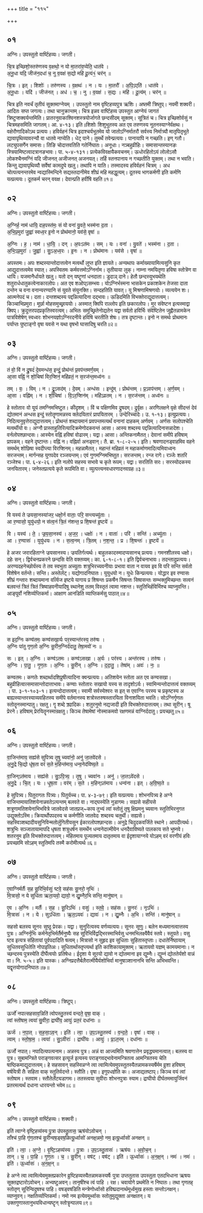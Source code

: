 +++
title = "११५"

+++


## ०१
अग्निः। उपस्तुतो वार्ष्टिहव्यः। जगती।

चि॒त्र इच्छिशो॒स्तरु॑णस्य व॒क्षथो॒ न यो मा॒तरा॑व॒प्येति॒ धात॑वे ।  
अ॒नू॒धा यदि॒ जीज॑न॒दधा॑ च॒ नु व॒वक्ष॑ स॒द्यो महि॑ दू॒त्यं१॒॑ चर॑न् ॥

चि॒त्रः । इत् । शिशोः॑ । तरु॑णस्य । व॒क्षथः॑ । न । यः । मा॒तरौ॑ । अ॒पि॒ऽएति॑ । धात॑वे ।  
अ॒नू॒धाः । यदि॑ । जीज॑नत् । अध॑ । च॒ । नु । व॒वक्ष॑ । स॒द्यः । महि॑ । दू॒त्य॑म् । चर॑न् ॥

चित्र इति नवर्चं तृतीयं सूक्तमाग्नेयम् । उपस्तुतो नाम वृष्टिहव्यपुत्र ऋशिः। अष्तमी त्रिष्तुप्। नवमी शक्वरी। आदितः सप्त जगत्यः। तथा चानुक्रान्तम्। चित्र इन्नव वार्ष्टिहव्य उपस्तुत आग्नेयं जागतं त्रिष्टुप्शक्वर्यन्तमिति। प्रातरनुवाकाश्विनशस्त्रयोर्जागते छन्दसीदम् सूक्तम्। सूत्रितं च। चित्र इच्छिशोर्वसुं न चित्रमहसमिति जागतम्। आ. ४-१३। इति॥शिशोः शिशुभूतस्य अत एव तरुणस्य नूतनस्याग्नेर्वक्षथः। वक्षेरौणादिकोऽथ प्रत्ययः। हविर्वहनं चित्र इदाश्चर्यभूतमेव यो जातोऽग्निर्मातरौ सर्वस्य निर्मात्र्यौ मातृपितृभूते द्यावापृथिव्यावरन्यौ वा धातवे नाप्येति। धेट् पाने। तुमर्थे तवेन्प्रत्ययः। पानायापि न गच्छति। इण् गतौ। लट्युपसर्गेन समासः। तिङि चोदात्तवतिति गतेर्निघातः। अनूधाः। नञ्बहुव्रीहिः। समासान्तस्यानङः स्त्रियामिष्टत्वादत्रानङभावः। पा. ५-४-१३१। प्रत्येकविवक्षयैकवचनम्। ऊधोरहितोऽयं लोलोऽसौ लोकश्चैनमग्निं यदि जीजनत् अजीजनत् अजनयत्। तर्हि स्तनपानाय न गच्छतीति युक्तम्। तथा न भवति। किन्तु द्यावापृथिव्यौ सर्वेषां कामदुघे खलु। तथापि न याति। तस्मादस्य हविर्वहनं चित्रम् । अध चोत्पत्यनन्तरमेव न्वद्यास्मिन्दिने सद्यस्तदानीमेव शीघ्रं महि महद्धूत्यम्। दूतस्य भागकर्मणी इति कर्मणि यत्प्रत्ययः। दूतकर्म चरन् ववक्ष। देवान्प्रति हवींषि वहति॥१॥

## ०२
अग्निः। उपस्तुतो वार्ष्टिहव्यः। जगती।

अ॒ग्निर्ह॒ नाम॑ धायि॒ दन्न॒पस्त॑मः॒ सं यो वना॑ यु॒वते॒ भस्म॑ना द॒ता ।  
अ॒भि॒प्र॒मुरा॑ जु॒ह्वा॑ स्वध्व॒र इ॒नो न प्रोथ॑मानो॒ यव॑से॒ वृषा॑ ॥

अ॒ग्निः । ह॒ । नाम॑ । धा॒यि॒ । दन् । अ॒पःऽत॑मः । सम् । यः । वना॑ । यु॒वते॑ । भस्म॑ना । द॒ता ।  
अ॒भि॒ऽप्र॒मुरा॑ । जु॒ह्वा॑ । सु॒ऽअ॒ध्व॒रः । इ॒नः । न । प्रोथ॑मानः । यव॑से । वृषा॑ ॥

अपस्तमः। अपः शब्दस्यान्तोदात्तत्वेन मत्वर्थो लुप्त इति ज्ञायते। अन्यथापः कर्माख्यायामित्यसुनि कृत आद्युदात्तत्वमेव स्यात्। अपस्वितमः कर्मवत्तमोऽग्निर्नाम। तृतीयाया लुक्। नाम्ना नमयितृणा हविषा स्तोत्रॆण वा धायि। यजमानैर्धायते खलु। यतो दन् यष्टॄणां धनदाता। डुदाञ् दाने। हेतौ छन्दस्युभयथेति शतुरार्धधातुकत्वेनाकारलोपः। अत एव शओप्ऽसम्भवः। योऽग्निर्भस्मना भासकेन प्रकाशकेन तेजसा दाता दन्तेन च वना वनान्यरण्यानि सं युवते संयुनक्ति। सन्दहतिति यावत्। यु मिश्रणामिश्रणयोः। व्यत्ययेन शः। आत्मनेपदं च। दता। दन्तशब्दस्य पद्दन्नित्यादिना दद्भावः। ऊडिदमिति विभक्तेराद्युदात्तत्वम्। किञ्चाभिप्रमुरा। मूर्छा मोहसमुच्छ्राययोः। अस्मात् क्विपि राल्लोप इति छकारलोपः। मुर संवेष्टन इत्यस्माद्वा क्विप्। क्रुदुत्तरपदप्रकृतिस्वरत्वम्। अभितः समुच्छ्रितेनोद्यतेन यद्वा सर्वतो हविर्भिः संवेष्टितेन जुह्वैतन्नामकेन पात्रविशेषेण् स्वध्वरः शोभनयज्ञोऽग्निरदनीये हविषि चरतीति शेषः। तत्र दृष्टान्तः। इनो न समर्थः प्रोथमानः पर्याप्तः पुष्टाङ्गो वृषा यवसे न यथा वृषभो घासादिषु चरति॥२॥

## ०३
अग्निः। उपस्तुतो वार्ष्टिहव्यः। जगती।

तं वो॒ विं न द्रु॒षदं॑ दे॒वमन्ध॑स॒ इन्दुं॒ प्रोथ॑न्तं प्र॒वप॑न्तमर्ण॒वम् ।  
आ॒सा वह्निं॒ न शो॒चिषा॑ विर॒प्शिनं॒ महि॑व्रतं॒ न स॒रज॑न्त॒मध्व॑नः ॥

तम् । वः॒ । विम् । न । द्रु॒ऽसद॑म् । दे॒वम् । अन्ध॑सः । इन्दु॑म् । प्रोथ॑न्तम् । प्र॒ऽवप॑न्तम् । अ॒र्ण॒वम् ।  
आ॒सा । वह्नि॑म् । न । शो॒चिषा॑ । वि॒ऽर॒प्शिन॑म् । महि॑ऽव्रतम् । न । स॒रज॑न्तम् । अध्व॑नः ॥

हे स्तोतारः वो यूयं तमग्निमभिष्टुत। कीदृशम् । विं च पक्षिणमिव द्रुषदम्। द्रुर्वृक्षः। अरणिलक्षने वृक्षे सीदन्तं देवं द्योतमानं अन्धस इन्दुं स्तोतॄणामन्नस्य क्लेदयितारं प्रापयितारम् । उन्देरिच्चादेः। उ. १-१३। इत्युप्रत्ययः। निदित्यनुवृत्तेराद्युदात्तत्वम्। प्रोथन्तं शब्दायमानं प्रवपन्तमत्यर्थं वनानां दाहकम् अर्णवम् । अर्णसः सलोपश्चेति मत्वर्थीयो वः। अग्नौ प्रास्ताहुतिरित्यादिक्रमेणोदकवन्तं आसा। आस्य शब्दस्य पद्दन्नित्यादिनासन्नादेशः। वर्नलोपश्छान्दसः। आस्येन वह्निं हविषां वोढारम्। यद्वा। आसा। अन्तिकनामैतत्। देवानां समीपे हविषाम् प्रापकम्। वहने दृष्टान्तः। वह्निं न। वह्निर्वा अनड्वान्। तै. ब्रा. १-८-२-५। इति। श्रवणादनड्वाहमिव वहने समर्थम् शोछिषा स्वदीप्त्या विरप्शिनम्। महन्नामैतत्। महान्तं महिव्रतं न महाकर्माणमादित्यमिवाध्वनः सरजन्तम्। मार्गन्सह युगपदेव रञ्जयन्तम्। एवं गुणमग्निमभिष्तुत। सरजन्तम्। रन्ज रागे। रञ्जेः शतरि रञ्जेश्च। पा. ६-४-२६। इति नलोपे सहस्य सभावे च कृते रूपम्। यद्वा। सरतिति सरः। सरस्योदकस्य जनयितारम्। जनेस्तप्रत्यये कृते रूपमिति वा। व्युत्पत्त्यनवधारणादनवग्रहः॥३॥

## ०४
अग्निः। उपस्तुतो वार्ष्टिहव्यः। जगती।

वि यस्य॑ ते ज्रयसा॒नस्या॑जर॒ धक्षो॒र्न वाताः॒ परि॒ सन्त्यच्यु॑ताः ।  
आ र॒ण्वासो॒ युयु॑धयो॒ न स॑त्व॒नं त्रि॒तं न॑शन्त॒ प्र शि॒षन्त॑ इ॒ष्टये॑ ॥

वि । यस्य॑ । ते॒ । ज्र॒य॒सा॒नस्य॑ । अ॒ज॒र॒ । धक्षोः॑ । न । वाताः॑ । परि॑ । सन्ति॑ । अच्यु॑ताः ।  
आ । र॒ण्वासः॑ । युयु॑धयः । न । स॒त्व॒नम् । त्रि॒तम् । न॒श॒न्त॒ । प्र । शि॒षन्तः॑ । इ॒ष्टये॑ ॥

हे अजर जरारहिताग्ने ज्रयसानस्य। ज्रयतिर्गत्यर्थः। बाहुलकादस्मादप्यसानच् प्रत्ययः। गमनशीलस्य धक्षो। दहेः सन्। द्विर्वचनप्रकरने छन्दसि वेति वक्तव्यम्। का. ६-१-८-१। इति द्विर्वचनाभावः। तदन्तादुप्रत्ययः। अरण्यदहनेच्छोर्यस्य ते तव स्वभुता अच्युताः शत्रुभिरच्यवनीयाः प्रभावा वाता न वायव इव वि परि सन्ति सर्वतो विशेषेन वर्तन्ते। सन्ति। अस्तेर्लट्। यद्योगादनिघातः। युयुधयो न। युधेः किन्प्रत्ययः। योद्धार इव रण्वासः शीघ्रं गन्तारः शब्दायमाना वर्त्विज इष्टये यागाय प्र शिषन्तः प्रकर्षेन सिषन्तः सिषासन्तः सम्भक्तुमिच्छन्तः सत्वनं बलवन्तं त्रितं त्रितं त्रिष्वाहवनीयादिषु स्थानेशु ततम् विस्तृतं त्वामा नशन्त। स्तुतिभिर्हविर्भिश्च व्याप्नुवन्ति। आङ्पूर्वो नशिर्व्यप्तिकर्मा। आक्षाण आनडिति व्याप्तिकर्मसु पाठात्॥४॥

## ०५
अग्निः। उपस्तुतो वार्ष्टिहव्यः। जगती।

स इद॒ग्निः कण्व॑तमः॒ कण्व॑सखा॒र्यः पर॒स्यान्त॑रस्य॒ तरु॑षः ।  
अ॒ग्निः पा॑तु गृण॒तो अ॒ग्निः सू॒रीन॒ग्निर्द॑दातु॒ तेषा॒मवो॑ नः ॥

सः । इत् । अ॒ग्निः । कण्व॑ऽतमः । कण्व॑ऽसखा । अ॒र्यः । पर॑स्य । अन्त॑रस्य । तरु॑षः ।  
अ॒ग्निः । पा॒तु॒ । गृ॒ण॒तः । अ॒ग्निः । सू॒रीन् । अ॒ग्निः । द॒दा॒तु॒ । तेषा॑म् । अवः॑ । नः॒ ॥

कण्वतमः। कणतेः शब्दार्थादशिप्रुषीत्यादिना क्वन्प्रत्ययः। अतिशयेन स्तोता अत एव कण्वसखा। बहुव्रीहित्वात्समासान्तोदात्ताभावः। कण्वाः स्तोतारः सखायो यस्य स तादृशोऽर्यः। स्वामिन्यन्तोदात्तत्वं वक्तव्यम् । पा. ३-१-१०३-१। इत्यन्दोदात्तत्वम्। स्वामी सर्वस्येश्वरः स इत् स एवाग्निः परस्य च प्रकृष्टस्य अ बाह्यस्यान्तरस्याव्यवहितस्य समीपे वर्तमानस्य शत्रोस्तरुषस्तारयिता विनाशयिता भवति। सोऽग्निर्गृणतः स्तोतॄनस्मान्पातु। रक्षतु। गॄ शब्दे क्र्यादिकः। शतुरनुमो नद्यजादी इति विभक्तेरुदात्तत्वम्। तथा सूरीन्। षू प्रेरने। हविषाम् प्रेरयितॄनस्मान्रक्षतु। किञ्च तेषामेषां नोस्माकमवो रक्षणमन्नं वाग्निर्ददातु। प्रयच्छतु॥५॥

## ०६
अग्निः। उपस्तुतो वार्ष्टिहव्यः। जगती।

वा॒जिन्त॑माय॒ सह्य॑से सुपित्र्य तृ॒षु च्यवा॑नो॒ अनु॑ जा॒तवे॑दसे ।  
अ॒नु॒द्रे चि॒द्यो धृ॑ष॒ता वरं॑ स॒ते म॒हिन्त॑माय॒ धन्व॒नेद॑विष्य॒ते ॥

वा॒जिन्ऽत॑माय । सह्य॑से । सु॒ऽपि॒त्र्य॒ । तृ॒षु । च्यवा॑नः । अनु॑ । जा॒तऽवे॑दसे ।  
अ॒नु॒द्रे । चि॒त् । यः । धृ॒ष॒ता । वर॑म् । स॒ते । म॒हिन्ऽत॑माय । धन्व॑ना । इत् । अ॒वि॒ष्य॒ते ॥

हे सुपित्र्य। पितुरागतः पित्र्यः। पितुर्यच्च। पा. ४-३-७९। इति यत्प्रत्ययः। शोभनपित्र्य हे अग्ने वाजिन्तमायातिशयेनान्नवतेऽत्यन्तम् बलवते वा। नाद्घस्येति नुडागमः। सह्यसे सहीयसे शत्रूणामतिशयेनाभिभवित्रे जातवेदसे जातप्रज्~काय तुभ्यं त्वां स्तोतुं तृषु क्षिप्रमनु च्यवानः स्तुतिभिरनुगत उद्युक्तोऽस्मि। क्रियार्थोपपदस्य च कर्मणीति जातवेदः शब्दस्य चतुर्थी। सह्यसे। सहस्विञ्शब्दादीयसुनिविन्मतोर्लुगितीयसुन ईकारलोपश्छान्दसः। अनुद्रे चिदुदकवर्जिते स्थाने। आपदीत्यर्थः। शत्रुभिः सञ्जातायामापदि धृषता शत्रुधर्षन समर्थेन धन्वनेदात्मीयेन धनदैवाविष्यते पालकाय सते भूष्नवे। शतरनुम इति विभक्तेरुदात्तत्वम्। मंहितमाय पूज्यतमाय दातृतमाय वा ईदृशायाग्नये योऽहम् वरं वरणीयं हविः प्रयच्छामि सोऽहम् स्तुतिमपि तस्मै करोमीत्यर्थः॥६॥

## ०७
अग्निः। उपस्तुतो वार्ष्टिहव्यः। जगती।

ए॒वाग्निर्मर्तैः॑ स॒ह सू॒रिभि॒र्वसुः॑ ष्टवे॒ सह॑सः सू॒नरो॒ नृभिः॑ ।  
मि॒त्रासो॒ न ये सुधि॑ता ऋता॒यवो॒ द्यावो॒ न द्यु॒म्नैर॒भि सन्ति॒ मानु॑षान् ॥

ए॒व । अ॒ग्निः । मर्तैः॑ । स॒ह । सू॒रिऽभिः॑ । वसुः॑ । स्त॒वे॒ । सह॑सः । सू॒नरः॑ । नृऽभिः॑ ।  
मि॒त्रासः॑ । न । ये । सुऽधि॑ताः । ऋ॒त॒ऽयवः॑ । द्यावः॑ । न । द्यु॒म्नैः । अ॒भि । सन्ति॑ । मानु॑षान् ॥

सहसो बलस्य सूनरः सुष्ठु प्रेरकः। यद्वा। सुनुरित्यस्य वर्णव्यत्ययः। सूनरः सूणुः। बलेन मध्यमानत्वात्तस्य पुत्रः। अग्निर्नृभिः कर्मनेतृभिर्मर्तैर्मनुष्यैः सह सूरिभिर्विद्वद्भिरस्माभिर्वसु धनमभिलक्ष्यैवैवं स्तवे। स्तूयते। वसु ष्टव इत्यत्र संहितायां पूर्वपदादिति षत्वम्। मित्रासो न सुहृद इव सुधिताः सुहितास्तृप्ताः। दधातेर्निष्ठायाम् सुधितवसुधितेति नोपाइतिअः। सुधितार्थास्तृप्त्यर्था इति काशिकायामुक्तम्। ऋतायवो यज्ञम् कामयमानाः। न च्छन्दस्य पुत्रस्येति दीर्घेत्वयोः प्रतिषेधः। ईदृशा ये सूरयो द्यावो न द्योतमाना इव द्युम्नैः। द्युम्नं द्योततेर्यशो वान्नं वा। नि. ५-५। इति यास्कः। अग्निप्रदत्तैर्बलैरात्मीयैर्यशोभिर्वा मानुषाञ्शानानभि सन्ति अभिभवन्ति। यद्वृत्तयोगादनिघातः॥७॥

## ०८
अग्निः। उपस्तुतो वार्ष्टिहव्यः। त्रिष्टुप्।

ऊर्जो॑ नपात्सहसाव॒न्निति॑ त्वोपस्तु॒तस्य॑ वन्दते॒ वृषा॒ वाक् ।  
त्वां स्तो॑षाम॒ त्वया॑ सु॒वीरा॒ द्राघी॑य॒ आयुः॑ प्रत॒रं दधा॑नाः ॥

ऊर्जः॑ । न॒पा॒त् । स॒ह॒सा॒ऽव॒न् । इति॑ । त्वा॒ । उ॒प॒ऽस्तु॒तस्य॑ । व॒न्द॒ते॒ । वृषा॑ । वाक् ।  
त्वाम् । स्तो॒षा॒म॒ । त्वया॑ । सु॒ऽवीराः॑ । द्राघी॑यः । आयुः॑ । प्र॒ऽत॒रम् । दधा॑नाः ॥

ऊर्जो नपात्। नपादित्यपत्यनाम। अन्नस्य पुत्र। अन्नं वा आज्यमिति श्रवणात्तेन प्रवृद्ध्यमानत्वात्। बलस्य वा पुत्र। सुबामन्त्रिते पराङ्गवत्सर इत्यूर्ज इत्यस्य पराङ्गवद्भावेनामन्त्रितत्व आमन्त्रितस्य चेति षाष्ठिकमाद्युदात्तत्वम्। हे सहसावन् सहस्विन्नग्ने त्वा त्वामित्येवमुपस्तुतस्यैतन्नामकस्यर्षेर्मम व्रुशा हविषाम् वर्षयित्री तैः सहिता वाक् स्तुतिर्वदन्ते। स्तौति। वृषा। इगुपधज्ञेति कः। अजाद्यतष्टाप्। किञ्च वयं त्वां स्तोषाम। स्तवाम। स्तौतेर्लेट्यडागमः। ततस्त्वया सुवीराः शोभनपुत्राः स्याम। द्राघीयो दीर्घतममायुर्जिवनं प्रतरमत्यर्थं दधाना धारयन्तो भवेम॥८॥

## ०९
अग्निः। उपस्तुतो वार्ष्टिहव्यः। शक्वरी।

इति॑ त्वाग्ने वृष्टि॒हव्य॑स्य पु॒त्रा उ॑पस्तु॒तास॒ ऋष॑योऽवोचन् ।  
ताँश्च॑ पा॒हि गृ॑ण॒तश्च॑ सू॒रीन्वष॒ड्वष॒ळित्यू॒र्ध्वासो॑ अनक्ष॒न्नमो॒ नम॒ इत्यू॒र्ध्वासो॑ अनक्षन् ॥

इति॑ । त्वा॒ । अ॒ग्ने॒ । वृ॒ष्टि॒ऽहव्य॑स्य । पु॒त्राः । उ॒प॒ऽस्तु॒तासः॑ । ऋष॑यः । अ॒वो॒च॒न् ।  
तान् । च॒ । पा॒हि । गृ॒ण॒तः । च॒ । सू॒रीन् । वष॑ट् । वष॑ट् । इति॑ । ऊ॒र्ध्वासः॑ । अ॒न॒क्ष॒न् । नमः॑ । नमः॑ । इति॑ । ऊ॒र्ध्वासः॑ । अ॒न॒क्ष॒न् ॥

हे अग्ने त्वा त्वामित्येवमुक्तप्रकारेन व्रुष्टिहव्यस्यैतन्नामकस्यर्षेः पुत्रा उप्ततुतास उपस्तुता एतदभिधाना ऋषयः सूक्तद्रष्टारोऽवोचन्। अभ्यष्टुअवन्। तानृषींश्च त्वं पाहि । रक्ष। चवायोगे प्रथमेति न निघातः। तथा गृणतह् स्तोतृण् सूरिन्विदुषश्च पाहि। वषड्वषडिति मन्त्रेणोर्ध्वासो हविष्प्रदानार्थमूर्ध्वमुख हस्ताः सन्तोऽनक्षन्। व्याप्नुवन्। नक्षतिर्व्याप्तिकर्मा। नमो नम इत्येवमूर्थ्वासः स्तोतुमुद्युक्ता अनक्षतन्। य उक्तगुणास्तानुभयविधान्यष्टॄन् स्तोत्रॄन्पालय॥९॥